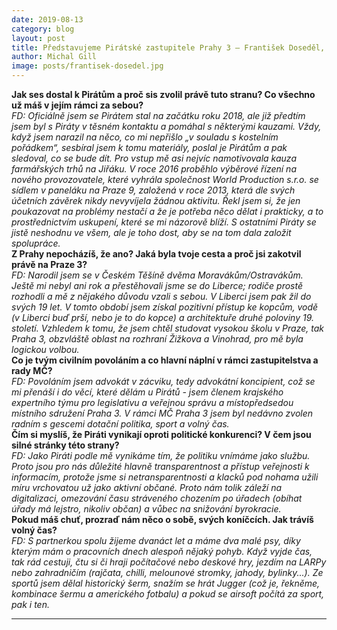 ```yaml
---
date: 2019-08-13
category: blog
layout: post
title: Představujeme Pirátské zastupitele Prahy 3 – František Doseděl, radní pro sport, volný čas a dotační politiku
author: Michal Gill
image: posts/frantisek-dosedel.jpg
---
```


**Jak ses dostal k Pirátům a proč sis zvolil právě tuto stranu? Co všechno už máš v jejím rámci za sebou?**  
*FD: Oficiálně jsem se Pirátem stal na začátku roku 2018, ale již předtím jsem byl s Piráty v těsném kontaktu a pomáhal s některými kauzami. Vždy, když jsem narazil na něco, co mi nepřišlo „v souladu s kostelním pořádkem“, sesbíral jsem k tomu materiály, poslal je Pirátům a pak sledoval, co se bude dít. Pro vstup mě asi nejvíc namotivovala kauza farmářských trhů na Jiřáku. V roce 2016 proběhlo výběrové řízení na nového provozovatele, které vyhrála společnost World Production s.r.o. se sídlem v paneláku na Praze 9, založená v roce 2013, která dle svých účetních závěrek nikdy nevyvíjela žádnou aktivitu. Řekl jsem si, že jen poukazovat na problémy nestačí a že je potřeba něco dělat i prakticky, a to prostřednictvím uskupení, které se mi názorově blíží. S ostatními Piráty se jistě neshodnu ve všem, ale je toho dost, aby se na tom dala založit spolupráce.*  
**Z Prahy nepocházíš, že ano? Jaká byla tvoje cesta a proč jsi zakotvil právě na Praze 3?**  
*FD: Narodil jsem se v Českém Těšíně dvěma Moravákům/Ostravákům. Ještě mi nebyl ani rok a přestěhovali jsme se do Liberce; rodiče prostě rozhodli a mě z nějakého důvodu vzali s sebou. V Liberci jsem pak žil do svých 19 let. V tomto období jsem získal pozitivní přístup ke kopcům, vodě (v Liberci buď prší, nebo je to do kopce) a architektuře druhé poloviny 19.  století. Vzhledem k tomu, že jsem chtěl studovat vysokou školu v Praze, tak Praha 3, obzvláště oblast na rozhraní Žižkova a Vinohrad, pro mě byla logickou volbou.*  
**Co je tvým civilním povoláním a co hlavní náplní v rámci zastupitelstva a rady MČ?**  
*FD: Povoláním jsem advokát v zácviku, tedy advokátní koncipient, což se mi přenáší i do věcí, které dělám u Pirátů - jsem členem krajského expertního týmu pro legislativu a veřejnou správu a místopředsedou místního sdružení Praha 3. V rámci MČ Praha 3 jsem byl nedávno zvolen radním s gescemi dotační politika, sport a volný čas.*  
**Čím si myslíš, že Piráti vynikají oproti politické konkurenci? V čem jsou silné stránky této strany?**  
*FD: Jako Piráti podle mě vynikáme tím, že politiku vnímáme jako službu. Proto jsou pro nás důležité hlavně transparentnost a přístup veřejnosti k informacím, protože jsme si netransparentnosti a klacků pod nohama užili míru vrchovatou už jako aktivní občané. Proto nám tolik záleží na digitalizaci, omezování času stráveného chozením po úřadech (obíhat úřady má lejstro, nikoliv občan) a vůbec na snižování byrokracie.*  
**Pokud máš chuť, prozraď nám něco o sobě, svých koníčcích. Jak trávíš volný čas?**  
*FD: S partnerkou spolu žijeme dvanáct let a máme dva malé psy, díky kterým mám o pracovních dnech alespoň nějaký pohyb. Když vyjde čas, tak rád cestuji, čtu si či hraji počítačové nebo deskové hry, jezdím na LARPy nebo zahradničím (rajčata, chilli, melounové stromky, jahody, bylinky...). Ze sportů jsem dělal historický šerm, snažím se hrát Jugger (což je, řekněme, kombinace šermu a amerického fotbalu) a pokud se airsoft počítá za sport, pak i ten.*  

- - -
